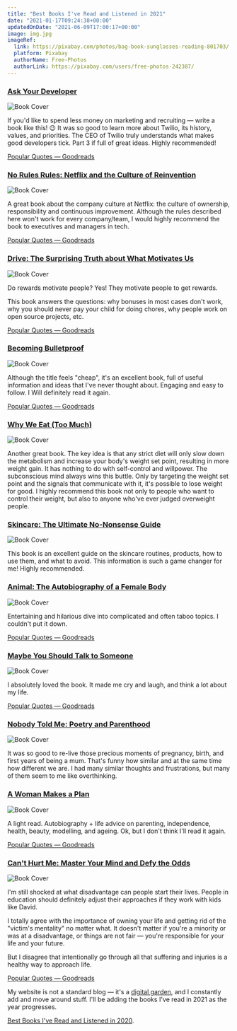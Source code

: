 ```yaml
---
title: "Best Books I've Read and Listened in 2021"
date: "2021-01-17T09:24:38+00:00"
updatedOnDate: "2021-06-09T17:00:17+00:00"
image: img.jpg
imageRef:
  link: https://pixabay.com/photos/bag-book-sunglasses-reading-801703/
  platform: Pixabay
  authorName: Free-Photos
  authorLink: https://pixabay.com/users/free-photos-242387/
---
```


<section class="book">

### [Ask Your Developer](https://www.amazon.co.uk/Ask-Your-Developer-Software-Developers-ebook/dp/B08425FV7S/)

![Book Cover](https://m.media-amazon.com/images/I/61cTxHI9qiL._SL500_.jpg)

If you'd like to spend less money on marketing and recruiting — write a book like this! 😉 It was so good to learn more about Twilio, its history, values, and priorities. The CEO of Twilio truly understands what makes good developers tick. Part 3 if full of great ideas. Highly recommended!

[Popular Quotes — Goodreads](https://www.goodreads.com/work/quotes/74073244-ask-your-developer-how-to-harness-the-power-of-software-developers-and)

</section>

<section class="book">

### [No Rules Rules: Netflix and the Culture of Reinvention](https://www.amazon.co.uk/No-Rules-Netflix-Culture-Reinvention/dp/1984877860)

![Book Cover](https://m.media-amazon.com/images/I/51bvrB6WjPL._SL500_.jpg)

A great book about the company culture at Netflix: the culture of ownership, responsibility and continuous improvement. Although the rules described here won't work for every company/team, I would highly recommend the book to executives and managers in tech.

[Popular Quotes — Goodreads](https://www.goodreads.com/work/quotes/74541588-no-rules-rules)

</section>

<section class="book">

### [Drive: The Surprising Truth about What Motivates Us](https://www.amazon.co.uk/Drive-Surprising-Truth-About-Motivates-ebook/dp/B0033TI4BW/)

![Book Cover](https://m.media-amazon.com/images/I/51bCDvxyngL._SL500_.jpg)

Do rewards motivate people? Yes! They motivate people to get rewards.

This book answers the questions: why bonuses in most cases don't work, why you should never pay your child for doing chores, why people work on open source projects, etc.

[Popular Quotes — Goodreads](https://www.goodreads.com/work/quotes/6643001-drive-the-surprising-truth-about-what-motivates-us)

</section>

<section class="book">

### [Becoming Bulletproof](https://www.amazon.co.uk/Becoming-Bulletproof-Lessons-Secret-Service-ebook/dp/B0813LT94M)

![Book Cover](https://m.media-amazon.com/images/I/51SIyrqOdxL._SL500_.jpg)

Although the title feels "cheap", it's an excellent book, full of useful information and ideas that I've never thought about. Engaging and easy to follow. I Will definitely read it again.

[Popular Quotes — Goodreads](https://www.goodreads.com/work/quotes/71431938-becoming-bulletproof)

</section>

<section class="book">

### [Why We Eat (Too Much)](https://www.amazon.co.uk/Why-We-Eat-Too-Much-ebook/dp/B07XLFX52N/)

![Book Cover](https://m.media-amazon.com/images/I/41qaGvaR-aL._SL500_.jpg)

Another great book. The key idea is that any strict diet will only slow down the metabolism and increase your body's weight set point, resulting in more weight gain. It has nothing to do with self-control and willpower. The subconscious mind always wins this buttle. Only by targeting the weight set point and the signals that communicate with it, it's possible to lose weight for good. I highly recommend this book not only to people who want to control their weight, but also to anyone who've ever judged overweight people.

</section>

<section class="book">

### [Skincare: The Ultimate No-Nonsense Guide](https://www.amazon.co.uk/Skincare-ultimate-no-nonsense-Caroline-Hirons-ebook/dp/B07X28571F/)

![Book Cover](https://m.media-amazon.com/images/I/51eZLpmg7mL._SL500_.jpg)

This book is an excellent guide on the skincare routines, products, how to use them, and what to avoid. This information is such a game changer for me! Highly recommended.

</section>

<section class="book">

### [Animal: The Autobiography of a Female Body](https://www.amazon.co.uk/Animal-Autobiography-Female-Sara-Pascoe-ebook/dp/B01DYJJ6Z8/)

![Book Cover](https://m.media-amazon.com/images/I/416aXMcBWBL._SL500_.jpg)

Entertaining and hilarious dive into complicated and often taboo topics. I couldn't put it down.

[Popular Quotes — Goodreads](https://www.goodreads.com/work/quotes/49969740-animal-the-autobiography-of-a-female-body)

</section>

<section class="book">

### [Maybe You Should Talk to Someone](https://www.amazon.co.uk/Maybe-You-Should-Talk-Someone-ebook/dp/B07KM93FN7/)

![Book Cover](https://m.media-amazon.com/images/I/41lmhgvgBjL._SL500_.jpg)

I absolutely loved the book. It made me cry and laugh, and think a lot about my life.

[Popular Quotes — Goodreads](https://www.goodreads.com/work/quotes/59181770-maybe-you-should-talk-to-someone-a-therapist-her-therapist-and-our-li)

</section>

<section class="book">

### [Nobody Told Me: Poetry and Parenthood](https://www.amazon.co.uk/Nobody-Told-Me-Poetry-Parenthood-ebook/dp/B010PFFQ62/)

![Book Cover](https://m.media-amazon.com/images/I/519FQSCkzPL._SL500_.jpg)

It was so good to re-live those precious moments of pregnancy, birth, and first years of being a mum. That's funny how similar and at the same time how different we are. I had many similar thoughts and frustrations, but many of them seem to me like overthinking.

</section>

<section class="book">

### [A Woman Makes a Plan](https://www.amazon.co.uk/Woman-Makes-Plan-Lifetime-Adventure-ebook/dp/B07W1GK3YB)

![Book Cover](https://m.media-amazon.com/images/I/41P2X-Sjo6L._SL500_.jpg)

A light read. Autobiography + life advice on parenting, independence, health, beauty, modelling, and ageing. Ok, but I don't think I'll read it again.

[Popular Quotes — Goodreads](https://www.goodreads.com/work/quotes/72691947-a-woman-makes-a-plan-advice-for-a-lifetime-of-adventure-beauty-and-su)

</section>

<section class="book">

### [Can't Hurt Me: Master Your Mind and Defy the Odds](https://www.amazon.co.uk/Cant-Hurt-Me-Master-Your/dp/1544512279/)

![Book Cover](https://m.media-amazon.com/images/I/51Ln2UdUzhL._SL500_.jpg)

I'm still shocked at what disadvantage can people start their lives. People in education should definitely adjust their approaches if they work with kids like David.

I totally agree with the importance of owning your life and getting rid of the "victim's mentality" no matter what. It doesn't matter if you're a minority or was at a disadvantage, or things are not fair — you're responsible for your life and your future.

But I disagree that intentionally go through all that suffering and injuries is a healthy way to approach life.

[Popular Quotes — Goodreads](https://www.goodreads.com/work/quotes/65082544-can-t-hurt-me-master-your-mind-and-defy-the-odds)

</section>

<section class="separator"><em></em><em></em><em></em></section>

My website is not a standard blog — it's a [digital garden](https://anastasiya.dev/why-digital-garden/), and I constantly add and move around stuff. I'll be adding the books I've read in 2021 as the year progresses.

[Best Books I've Read and Listened in 2020](https://anastasiya.dev/books-2020/).
